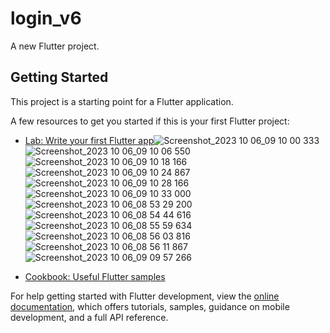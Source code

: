 # login_v6

A new Flutter project.

## Getting Started

This project is a starting point for a Flutter application.

A few resources to get you started if this is your first Flutter project:

- [Lab: Write your first Flutter app](https://docs.flutter.dev/get-started/codelab)![Screenshot_2023 10 06_09 10 00 333](https://github.com/standre-hue/login_v6/assets/66187962/25b3c57e-1918-4de0-8db0-97d8204e3287)
![Screenshot_2023 10 06_09 10 06 550](https://github.com/standre-hue/login_v6/assets/66187962/c06871cb-1e85-472f-af79-861879596a05)
![Screenshot_2023 10 06_09 10 18 166](https://github.com/standre-hue/login_v6/assets/66187962/260420f2-265b-45ab-9f16-5b38c4862fcf)
![Screenshot_2023 10 06_09 10 24 867](https://github.com/standre-hue/login_v6/assets/66187962/6e7cf35a-3dae-46cc-9a35-5ce444d96bd1)
![Screenshot_2023 10 06_09 10 28 166](https://github.com/standre-hue/login_v6/assets/66187962/1322d38b-ef23-4a84-920f-320a433623b8)
![Screenshot_2023 10 06_09 10 33 000](https://github.com/standre-hue/login_v6/assets/66187962/24c56d66-923c-420e-8113-a6fd26ab48fb)
![Screenshot_2023 10 06_08 53 29 200](https://github.com/standre-hue/login_v6/assets/66187962/ab0d3944-be51-475d-a1ec-10f752f59382)
![Screenshot_2023 10 06_08 54 44 616](https://github.com/standre-hue/login_v6/assets/66187962/fe02cf82-2e90-47b5-b478-98fea71c6084)
![Screenshot_2023 10 06_08 55 59 634](https://github.com/standre-hue/login_v6/assets/66187962/b5c81492-31f9-4a12-935c-6d0b423e65ad)
![Screenshot_2023 10 06_08 56 03 816](https://github.com/standre-hue/login_v6/assets/66187962/0fc61ca9-3b0f-4101-8d35-407b77d0e32c)
![Screenshot_2023 10 06_08 56 11 867](https://github.com/standre-hue/login_v6/assets/66187962/6e94ac57-98b2-453a-903a-3887fd866a08)
![Screenshot_2023 10 06_09 09 57 266](https://github.com/standre-hue/login_v6/assets/66187962/a3ce193c-e1e5-4457-bd7d-29a3f4f2edeb)

- [Cookbook: Useful Flutter samples](https://docs.flutter.dev/cookbook)

For help getting started with Flutter development, view the
[online documentation](https://docs.flutter.dev/), which offers tutorials,
samples, guidance on mobile development, and a full API reference.
